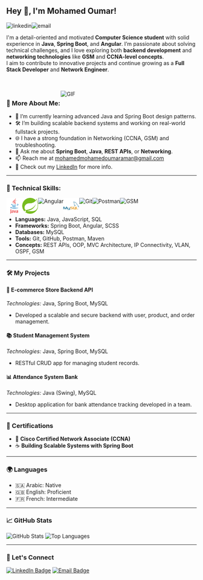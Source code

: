 ## Hey 👋, I'm Mohamed Oumar!
<a href='https://www.linkedin.com/in/mouhamed-oumar-67189331b/'><img align='left' alt="linkedin" src="https://raw.githubusercontent.com/rahul-jha98/rahul-jha98/561d474902b59c7429ec22bb73e225696c27b202/assets/linkedin.svg" height='18px'/></a>
<a href='mailto:mohamedmohamedoumaramar@gmail.com'><img align='left' alt="email" src="https://img.shields.io/badge/-Email-c14438?style=flat&logo=Gmail&logoColor=white" height='18px'/></a>

<br/>

I'm a detail-oriented and motivated **Computer Science student** with solid experience in **Java**, **Spring Boot**, and **Angular**. I’m passionate about solving technical challenges, and I love exploring both **backend development** and **networking technologies** like **GSM** and **CCNA-level concepts**.  
I aim to contribute to innovative projects and continue growing as a **Full Stack Developer** and **Network Engineer**.

<br/>
<br/>

<img align="right" alt="GIF" src="https://raw.githubusercontent.com/rahul-jha98/rahul-jha98/main/techstack.gif" width="360px"/>

### 🧠 More About Me:

- 🔭 I’m currently learning advanced Java and Spring Boot design patterns.
- 🛠️ I’m building scalable backend systems and working on real-world fullstack projects.
- 🌐 I have a strong foundation in Networking (CCNA, GSM) and troubleshooting.
- 💬 Ask me about **Spring Boot**, **Java**, **REST APIs**, or **Networking**.
- 📫 Reach me at [mohamedmohamedoumaramar@gmail.com](mailto:mohamedmohamedoumaramar@gmail.com)
- 📄 Check out my [LinkedIn](https://www.linkedin.com/in/mouhamed-oumar-67189331b/) for more info.

---

### 🔨 Technical Skills:

<a href="https://www.java.com" target="_blank"><img align="left" alt="Java" height="42px" src="https://raw.githubusercontent.com/devicons/devicon/master/icons/java/java-original-wordmark.svg"></a>
<a href="https://spring.io/" target="_blank"><img align="left" alt="Spring Boot" height="42px" src="https://raw.githubusercontent.com/devicons/devicon/master/icons/spring/spring-original.svg"></a>
<a href="https://angular.io/" target="_blank"><img align="left" alt="Angular" height="42px" src="https://angular.io/assets/images/logos/angular/angular.svg"></a>
<a href="https://www.mysql.com/" target="_blank"><img align="left" alt="MySQL" height="42px" src="https://raw.githubusercontent.com/devicons/devicon/master/icons/mysql/mysql-original-wordmark.svg"></a>
<a href="https://git-scm.com/" target="_blank"><img align="left" alt="Git" height="42px" src="https://www.vectorlogo.zone/logos/git-scm/git-scm-icon.svg"></a>
<a href="https://postman.com" target="_blank"><img align="left" alt="Postman" height="42px" src="https://www.vectorlogo.zone/logos/getpostman/getpostman-icon.svg"></a>
<a href="https://en.wikipedia.org/wiki/GSM" target="_blank"><img align="left" alt="GSM" height="42px" src="https://cdn-icons-png.flaticon.com/128/3337/3337220.png"></a>

<br/><br/>

- **Languages:** Java, JavaScript, SQL  
- **Frameworks:** Spring Boot, Angular, SCSS  
- **Databases:** MySQL  
- **Tools:** Git, GitHub, Postman, Maven  
- **Concepts:** REST APIs, OOP, MVC Architecture, IP Connectivity, VLAN, OSPF, GSM

---

### 🛠️ My Projects

#### 🛒 E-commerce Store Backend API  
*Technologies:* Java, Spring Boot, MySQL  
- Developed a scalable and secure backend with user, product, and order management.

#### 📚 Student Management System  
*Technologies:* Java, Spring Boot, MySQL  
- RESTful CRUD app for managing student records.

#### 📊 Attendance System Bank  
*Technologies:* Java (Swing), MySQL  
- Desktop application for bank attendance tracking developed in a team.

---

### 📜 Certifications

- 📡 **Cisco Certified Network Associate (CCNA)**
- ☕ **Building Scalable Systems with Spring Boot**

---

### 🌍 Languages

- 🇸🇦 Arabic: Native  
- 🇬🇧 English: Proficient  
- 🇫🇷 French: Intermediate

---

### 📈 GitHub Stats

![GitHub Stats](https://github-readme-stats.vercel.app/api?username=MouhamedOUMAR&show_icons=true&theme=transparent&hide_border=false)
![Top Languages](https://github-readme-stats.vercel.app/api/top-langs/?username=MouhamedOUMAR&layout=compact&theme=transparent)

---

### 🤝 Let's Connect

[![LinkedIn Badge](https://img.shields.io/badge/-Mohamed%20Oumar-blue?style=flat-square&logo=Linkedin&logoColor=white&link=https://www.linkedin.com/in/mouhamed-oumar-67189331b/)](https://www.linkedin.com/in/mouhamed-oumar-67189331b/)
[![Email Badge](https://img.shields.io/badge/-Email-c14438?style=flat-square&logo=Gmail&logoColor=white&link=mailto:mohamedmohamedoumaramar@gmail.com)](mailto:mohamedmohamedoumaramar@gmail.com)
